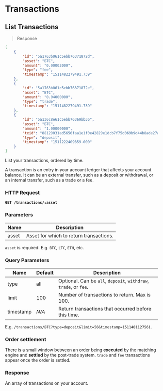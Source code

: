 # Transactions

## List Transactions

> Response

```json
[
    {
        "id": "5a1763b061c5ebb76371872d",
        "asset": "BTC",
        "amount": "0.00002000",
        "type": "fee",
        "timestamp": "1511482279491.739"
    },
    {
        "id": "5a1763b061c5ebb76371872e",
        "asset": "BTC",
        "amount": "0.04000000",
        "type": "trade",
        "timestamp": "1511482279491.739"
    },
    {
        "id": "5a136c8e61c5ebb76369bb36",
        "asset": "BTC",
        "amount": "1.00000000",
        "txid": "88129031ad5650faa1e1f0e42829e1dcb7f75d069b9d44b8ade27a2d3ab868bd",
        "type": "deposit",
        "timestamp": "1511222409359.000"
    }
]
```

List your transactions, ordered by time.

A transaction is an entry in your account ledger that affects your account balance. It can be an external transfer, such as a deposit or withdrawal, or an internal transfer, such as a trade or a fee.

### HTTP Request

**`GET /transactions/:asset`**

### Parameters

Name | Description
--------- | -------
asset | Asset for which to return transactions.

`asset` is required. E.g. `BTC`, `LTC`, `ETH`, etc.

### Query Parameters

Name | Default | Description
---------- | ---- | -------
type | all | Optional. Can be `all`, `deposit`, `withdraw`, `trade`, or `fee`.
limit | 100 | Number of transactions to return. Max is 100.
timestamp | *N/A* | Return transactions that occurred before this time.

E.g. `/transactions/BTC?type=deposit&limit=50&timestamp=1511481127561`.

### Order settlement

There is a small window between an order being **executed** by the matching engine and **settled** by the post-trade system. `trade` and `fee` transactions appear once the order is settled.

### Response

An array of transactions on your account.